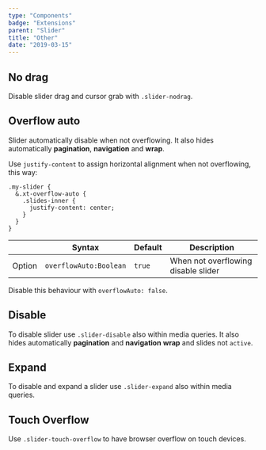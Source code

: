 ```yaml
---
type: "Components"
badge: "Extensions"
parent: "Slider"
title: "Other"
date: "2019-03-15"
---
```


## No drag

Disable slider drag and cursor grab with `.slider-nodrag`.

## Overflow auto

Slider automatically disable when not overflowing. It also hides automatically **pagination**, **navigation** and **wrap**.

Use `justify-content` to assign horizontal alignment when not overflowing, this way:

```less
.my-slider {
  &.xt-overflow-auto {
    .slides-inner {
      justify-content: center;
    }
  }
}
```

<div class="table-scroll">

|                         | Syntax                                    | Default                       | Description                   |
| ----------------------- | ----------------------------------------- | ----------------------------- | ----------------------------- |
| Option                  | `overflowAuto:Boolean`                          | `true`        | When not overflowing disable slider           |

</div>

<demo>
  <demovanilla src="vanilla/components/slider/overflow-auto">
  </demovanilla>
</demo>

Disable this behaviour with `overflowAuto: false`.

<demo>
  <demovanilla src="vanilla/components/slider/overflow-auto-false">
  </demovanilla>
</demo>

## Disable

To disable slider use `.slider-disable` also within media queries. It also hides automatically **pagination** and **navigation** **wrap** and slides not `active`.

<demo>
  <demovanilla src="vanilla/components/slider/disable">
  </demovanilla>
</demo>

## Expand

To disable and expand a slider use `.slider-expand` also within media queries.

<demo>
  <demovanilla src="vanilla/components/slider/expand">
  </demovanilla>
</demo>

## Touch Overflow

Use `.slider-touch-overflow` to have browser overflow on touch devices.

<demo>
  <demovanilla src="vanilla/components/slider/touch-overflow">
  </demovanilla>
</demo>
